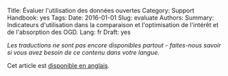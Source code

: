 Title: Évaluer l'utilisation des données ouvertes
Category: Support
Handbook: yes
Tags:
Date: 2016-01-01
Slug: evaluate
Authors:
Summary: Indicateurs d'utilisation dans la comparaison et l'optimisation de l'intérêt et de l'absorption des OGD.
Lang: fr
Draft: yes


<em>Les traductions ne sont pas encore disponibles partout - faites-nous savoir si vous avez besoin de ce contenu dans votre langue.</em>

Cet article est [disponible en anglais](/en/support/evaluate).
